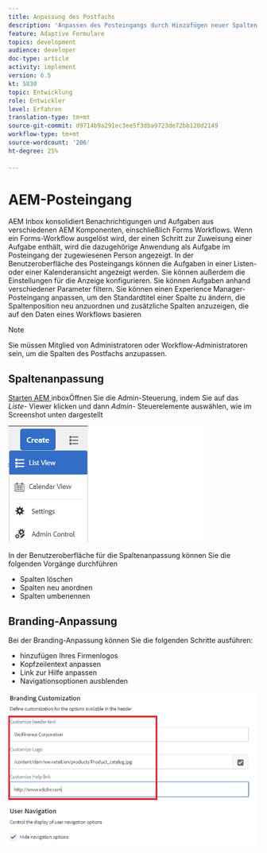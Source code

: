 ```yaml
---
title: Anpassung des Postfachs
description: 'Anpassen des Posteingangs durch Hinzufügen neuer Spalten, die auf Workflow-Daten basieren '
feature: Adaptive Formulare
topics: development
audience: developer
doc-type: article
activity: implement
version: 6.5
kt: 5830
topic: Entwicklung
role: Entwickler
level: Erfahren
translation-type: tm+mt
source-git-commit: d9714b9a291ec3ee5f3dba9723de72bb120d2149
workflow-type: tm+mt
source-wordcount: '206'
ht-degree: 25%

---
```


# AEM-Posteingang

AEM Inbox konsolidiert Benachrichtigungen und Aufgaben aus verschiedenen AEM Komponenten, einschließlich Forms Workflows. Wenn ein Forms-Workflow ausgelöst wird, der einen Schritt zur Zuweisung einer Aufgabe enthält, wird die dazugehörige Anwendung als Aufgabe im Posteingang der zugewiesenen Person angezeigt.
In der Benutzeroberfläche des Posteingangs können die Aufgaben in einer Listen- oder einer Kalenderansicht angezeigt werden. Sie können außerdem die Einstellungen für die Anzeige konfigurieren. Sie können Aufgaben anhand verschiedener Parameter filtern.
Sie können einen Experience Manager-Posteingang anpassen, um den Standardtitel einer Spalte zu ändern, die Spaltenposition neu anzuordnen und zusätzliche Spalten anzuzeigen, die auf den Daten eines Workflows basieren


>[!NOTE]
>
>Sie müssen Mitglied von Administratoren oder Workflow-Administratoren sein, um die Spalten des Postfachs anzupassen.

## Spaltenanpassung

[Starten AEM ](http://localhost:4502/aem/inbox)
inboxÖffnen Sie die Admin-Steuerung, indem Sie auf das  _Liste-_ Viewer klicken und dann  _Admin-_ Steuerelemente auswählen, wie im Screenshot unten dargestellt

![admin-control](assets/open-customization.png)

In der Benutzeroberfläche für die Spaltenanpassung können Sie die folgenden Vorgänge durchführen

* Spalten löschen
* Spalten neu anordnen
* Spalten umbenennen

## Branding-Anpassung

Bei der Branding-Anpassung können Sie die folgenden Schritte ausführen:

* hinzufügen Ihres Firmenlogos
* Kopfzeilentext anpassen
* Link zur Hilfe anpassen
* Navigationsoptionen ausblenden

![Inbox-Branding](assets/branding-customization.PNG)
